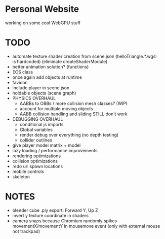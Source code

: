 # Personal Website

working on some cool WebGPU stuff

# TODO
- automate texture shader creation from scene.json (helloTriangle.\*.wgsl is hardcoded) (eliminate createShaderModule)
- better animation solution? (functions)
- ECS class
- once again add objects at runtime
- favicon
- include player in scene.json
- holdable objects (scene graph)
- PHYSICS OVERHAUL
    - AABBs to OBBs / more collision mesh classes? (WIP)
    - account for multiple moving objects
    - AABB collision handling and sliding STILL don't work
- DEBUGGING OVERHAUL
    - conditional js imports
    - Global variables
    - render debug over everything (no depth testing)
    - collider outlines
- give player model matrix + model
- lazy loading / performance improvements
- rendering optimizations
- collision optimizations
- redo url spawn locations
- mobile controls
- skeleton

# NOTES
- blender cube .ply export: Forward Y, Up Z
- invert y texture coordinate in shaders
- camera snaps because Chromium randomly spikes movementX/movementY in mousemove event (only with external mouse not trackpad)